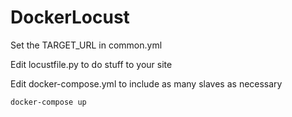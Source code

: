 # DockerLocust

Set the TARGET_URL in common.yml

Edit locustfile.py to do stuff to your site

Edit docker-compose.yml to include as many slaves as necessary

`docker-compose up`
